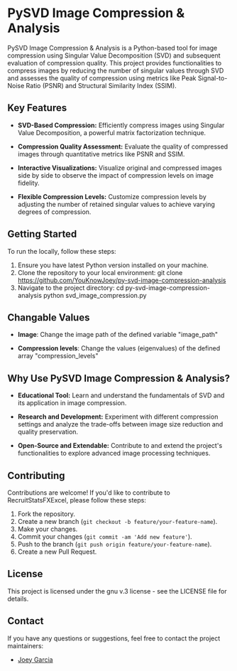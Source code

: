 # PySVD Image Compression & Analysis

PySVD Image Compression & Analysis is a Python-based tool for image compression using Singular Value Decomposition (SVD) and subsequent evaluation of compression quality. This project provides functionalities to compress images by reducing the number of singular values through SVD and assesses the quality of compression using metrics like Peak Signal-to-Noise Ratio (PSNR) and Structural Similarity Index (SSIM).

## Key Features

- **SVD-Based Compression:** Efficiently compress images using Singular Value Decomposition, a powerful matrix factorization technique.
  
- **Compression Quality Assessment:** Evaluate the quality of compressed images through quantitative metrics like PSNR and SSIM.
  
- **Interactive Visualizations:** Visualize original and compressed images side by side to observe the impact of compression levels on image fidelity.
  
- **Flexible Compression Levels:** Customize compression levels by adjusting the number of retained singular values to achieve varying degrees of compression.


## Getting Started

To run the  locally, follow these steps:

1. Ensure you have latest Python version installed on your machine.
2. Clone the repository to your local environment:
	git clone https://github.com/YouKnowJoey/py-svd-image-compression-analysis
3. Navigate to the project directory:
	cd py-svd-image-compression-analysis
	python svd_image_compression.py

## Changable Values

- **Image**: Change the image path of the defined variable "image_path"

- **Compression levels**: Change the values (eigenvalues) of the defined array "compression_levels" 


## Why Use PySVD Image Compression & Analysis?

- **Educational Tool:** Learn and understand the fundamentals of SVD and its application in image compression.
  
- **Research and Development:** Experiment with different compression settings and analyze the trade-offs between image size reduction and quality preservation.
  
- **Open-Source and Extendable:** Contribute to and extend the project's functionalities to explore advanced image processing techniques.


## Contributing

Contributions are welcome! If you'd like to contribute to RecruitStatsFXExcel, please follow these steps:

1. Fork the repository.
2. Create a new branch (`git checkout -b feature/your-feature-name`).
3. Make your changes.
4. Commit your changes (`git commit -am 'Add new feature'`).
5. Push to the branch (`git push origin feature/your-feature-name`).
6. Create a new Pull Request.

## License

This project is licensed under the gnu v.3 license - see the LICENSE file for details.

## Contact

If you have any questions or suggestions, feel free to contact the project maintainers:
- [Joey Garcia](mailto:youknowjoey@outlook.com)

